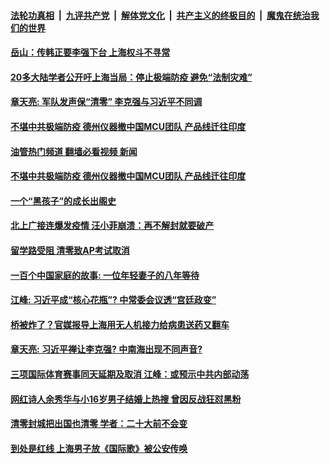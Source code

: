 ####  [法轮功真相](../../../../basic/blob/master/README.md?t=05091201) &nbsp;|&nbsp; [九评共产党](../../../../9ping.md/blob/master/README.md?t=05091201) &nbsp;|&nbsp; [解体党文化](../../../../jtdwh.md/blob/master/README.md?t=05091201)  &nbsp;|&nbsp; [共产主义的终极目的](../../../../gczydzjmd.md/blob/master/README.md?t=05091201) &nbsp;|&nbsp; [魔鬼在统治我们的世界](../../../../mgztzwmdsj.md/blob/master/README.md?t=05091201) 

#### [岳山：传韩正要李强下台 上海权斗不寻常](../pages/soh5/619093.md?t=05091201) 
#### [20多大陆学者公开吁上海当局：停止极端防疫 避免“法制灾难”](../pages/soh5/619033.md?t=05091201) 
#### [章天亮: 军队发声保“清零”  李克强与习近平不同调](../pages/soh5/619024.md?t=05091201) 
#### [不堪中共极端防疫 德州仪器撤中国MCU团队 产品线迁往印度](../pages/soh5/619006.md?t=05091201) 
#### [油管热门频道 翻墙必看视频 新闻](http://45.76.130.85:81/youtube.html?05091201)
#### [不堪中共极端防疫 德州仪器撤中国MCU团队 产品线迁往印度](../pages/soh5/619006.md?t=05091201) 
#### [一个“黑孩子”的成长出阁史](../pages/soh5/619012.md?t=05091201) 
#### [北上广接连爆发疫情 汪小菲崩溃：再不解封就要破产](../pages/soh5/618985.md?t=05091201) 
#### [留学路受阻 清零致AP考试取消 ](../pages/soh5/618919.md?t=05091201) 
#### [一百个中国家庭的故事: 一位年轻妻子的八年等待  ](../pages/soh5/618856.md?t=05091201) 
#### [江峰: 习近平成“核心花瓶”? 中常委会议透“宫廷政变”](../pages/soh5/618844.md?t=05091201) 
#### [桥被炸了？官媒报导上海用无人机接力给病患送药又翻车](../pages/soh5/618805.md?t=05091201) 
#### [章天亮: 习近平禅让李克强? 中南海出现不同声音?](../pages/soh5/618790.md?t=05091201) 
#### [三项国际体育赛事同天延期及取消 江峰：或预示中共内部动荡](../pages/soh5/618484.md?t=05091201) 
#### [网红诗人余秀华与小16岁男子结婚上热搜 曾因反战狂怼黑粉](../pages/soh5/618775.md?t=05091201) 
#### [清零封城把出国也清零 学者：二十大前不会变](../pages/soh5/618754.md?t=05091201) 
#### [到处是红线 上海男子放《国际歌》被公安传唤](../pages/soh5/618763.md?t=05091201) 
<img src='http://gfw-breaker.win/goodnews/indexes/soh5.md' width='0px' height='0px'/>
